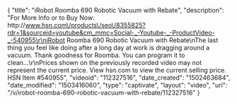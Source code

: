 {
    "title": "iRobot Roomba 690 Robotic Vacuum with Rebate",
    "description": "For More Info or to Buy Now: http:\/\/www.hsn.com\/products\/seo\/8355825?rdr=1&sourceid=youtube&cm_mmc=Social-_-Youtube-_-ProductVideo-_-540955\r\niRobot Roomba 690 Robotic Vacuum with Rebate\nThe last thing you feel like doing after a long day at work is dragging around a vacuum. Thank goodness for Roomba. You can program it to clean...\r\nPrices shown on the previously recorded video may not represent the current price.  View hsn.com to view the current selling price. HSN Item #540955",
    "videoid": "112327516",
    "date_created": "1502463684",
    "date_modified": "1503416060",
    "type": "captivate",
    "layout": "video",
    "url": "\/v\/irobot-roomba-690-robotic-vacuum-with-rebate\/112327516"
}